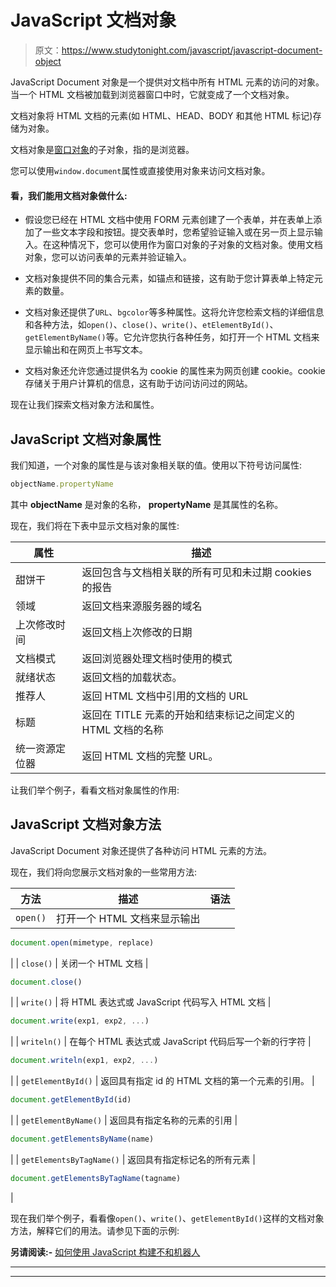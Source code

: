 # JavaScript 文档对象

> 原文：<https://www.studytonight.com/javascript/javascript-document-object>

JavaScript Document 对象是一个提供对文档中所有 HTML 元素的访问的对象。当一个 HTML 文档被加载到浏览器窗口中时，它就变成了一个文档对象。

文档对象将 HTML 文档的元素(如 HTML、HEAD、BODY 和其他 HTML 标记)存储为对象。

文档对象是[窗口对象](https://www.studytonight.com/javascript/javascript-window-object)的子对象，指的是浏览器。

您可以使用`window.document`属性或直接使用对象来访问文档对象。

#### **看，我们能用文档对象做什么:**

*   假设您已经在 HTML 文档中使用 FORM 元素创建了一个表单，并在表单上添加了一些文本字段和按钮。提交表单时，您希望验证输入或在另一页上显示输入。在这种情况下，您可以使用作为窗口对象的子对象的文档对象。使用文档对象，您可以访问表单的元素并验证输入。

*   文档对象提供不同的集合元素，如锚点和链接，这有助于您计算表单上特定元素的数量。

*   文档对象还提供了`URL`、`bgcolor`等多种属性。这将允许您检索文档的详细信息和各种方法，如`open()`、`close()`、`write()`、`etElementById()`、`getElementByName()`等。它允许您执行各种任务，如打开一个 HTML 文档来显示输出和在网页上书写文本。

*   文档对象还允许您通过提供名为 cookie 的属性来为网页创建 cookie。cookie 存储关于用户计算机的信息，这有助于访问访问过的网站。

现在让我们探索文档对象方法和属性。

## JavaScript 文档对象属性

我们知道，一个对象的属性是与该对象相关联的值。使用以下符号访问属性:

```js
objectName.propertyName
```

其中 **objectName** 是对象的名称， **propertyName** 是其属性的名称。

现在，我们将在下表中显示文档对象的属性:

| **属性** | **描述** |
| --- | --- |
| 甜饼干 | 返回包含与文档相关联的所有可见和未过期 cookies 的报告 |
| 领域 | 返回文档来源服务器的域名 |
| 上次修改时间 | 返回文档上次修改的日期 |
| 文档模式 | 返回浏览器处理文档时使用的模式 |
| 就绪状态 | 返回文档的加载状态。 |
| 推荐人 | 返回 HTML 文档中引用的文档的 URL |
| 标题 | 返回在 TITLE 元素的开始和结束标记之间定义的 HTML 文档的名称 |
| 统一资源定位器 | 返回 HTML 文档的完整 URL。 |

让我们举个例子，看看文档对象属性的作用:

## JavaScript 文档对象方法

JavaScript Document 对象还提供了各种访问 HTML 元素的方法。

现在，我们将向您展示文档对象的一些常用方法:

| **方法** | **描述** | **语法** |
| --- | --- | --- |
| `open()` | 打开一个 HTML 文档来显示输出 | 

```js
document.open(mimetype, replace)
```

 |
| `close()` | 关闭一个 HTML 文档 | 

```js
document.close()
```

 |
| `write()` | 将 HTML 表达式或 JavaScript 代码写入 HTML 文档 | 

```js
document.write(exp1, exp2, ...)
```

 |
| `writeln()` | 在每个 HTML 表达式或 JavaScript 代码后写一个新的行字符 | 

```js
document.writeln(exp1, exp2, ...)
```

 |
| `getElementById()` | 返回具有指定 id 的 HTML 文档的第一个元素的引用。 | 

```js
document.getElementById(id)
```

 |
| `getElementByName()` | 返回具有指定名称的元素的引用 | 

```js
document.getElementsByName(name)
```

 |
| `getElementsByTagName()` | 返回具有指定标记名的所有元素 | 

```js
document.getElementsByTagName(tagname)
```

 |

现在我们举个例子，看看像`open()`、`write()`、`getElementById()`这样的文档对象方法，解释它们的用法。请参见下面的示例:

**另请阅读:-** [如何使用 JavaScript 构建不和机器人](https://www.studytonight.com/post/how-to-build-a-discord-bot-using-javascript)

* * *

* * *